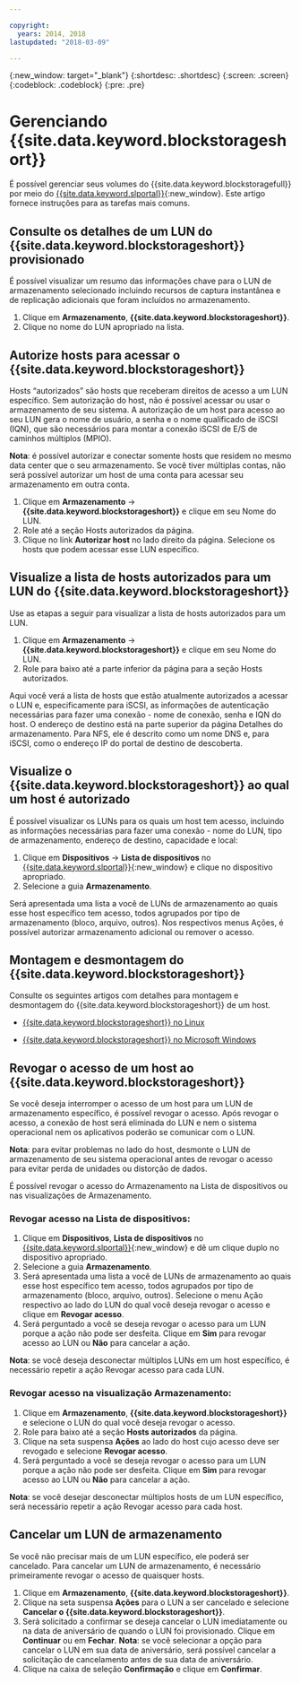 ```yaml
---

copyright:
  years: 2014, 2018
lastupdated: "2018-03-09"

---
```

{:new_window: target="_blank"}
{:shortdesc: .shortdesc}
{:screen: .screen}
{:codeblock: .codeblock}
{:pre: .pre}

# Gerenciando {{site.data.keyword.blockstorageshort}}

É possível gerenciar seus volumes do {{site.data.keyword.blockstoragefull}} por meio do
[{{site.data.keyword.slportal}}](https://control.softlayer.com/){:new_window}. Este artigo fornece instruções para as tarefas mais comuns.

## Consulte os detalhes de um LUN do {{site.data.keyword.blockstorageshort}} provisionado

É possível visualizar um resumo das informações chave para o LUN de armazenamento selecionado incluindo
recursos de captura instantânea e de replicação adicionais que foram incluídos no armazenamento.

1. Clique em **Armazenamento**, **{{site.data.keyword.blockstorageshort}}**.
2. Clique no nome do LUN apropriado na lista.

## Autorize hosts para acessar o {{site.data.keyword.blockstorageshort}}

Hosts “autorizados” são hosts que receberam direitos de acesso a um LUN específico. Sem autorização do host, não é possível acessar ou usar o armazenamento de seu sistema. A autorização de um
host para acesso ao seu LUN gera o nome de usuário, a senha e o nome qualificado de iSCSI (IQN), que são
necessários para montar a conexão iSCSI de E/S de caminhos múltiplos (MPIO).

**Nota**: é possível autorizar e conectar somente hosts que residem no mesmo data
center que o seu armazenamento. Se você tiver múltiplas contas, não será possível autorizar um host de uma conta
para acessar seu armazenamento em outra conta.

1. Clique em **Armazenamento** -> **{{site.data.keyword.blockstorageshort}}** e clique em seu Nome do LUN.
2. Role até a seção Hosts autorizados da página.
3. Clique no link **Autorizar host** no lado direito da página. Selecione os hosts
que podem acessar esse LUN específico.

 

## Visualize a lista de hosts autorizados para um LUN do {{site.data.keyword.blockstorageshort}}

Use as etapas a seguir para visualizar a lista de hosts autorizados para um LUN.

1. Clique em **Armazenamento** -> **{{site.data.keyword.blockstorageshort}}** e clique em seu Nome do LUN.
2. Role para baixo até a parte inferior da página para a seção Hosts autorizados.

Aqui você verá a lista de hosts que estão atualmente autorizados a acessar o LUN e, especificamente para
iSCSI, as informações de autenticação necessárias para fazer uma conexão - nome de conexão, senha e IQN do
host. O endereço de destino está na parte superior da página Detalhes do armazenamento. Para NFS, ele é descrito
como um nome DNS e, para iSCSI, como o endereço IP do portal de destino de descoberta.

 

## Visualize o {{site.data.keyword.blockstorageshort}} ao qual um host é autorizado

É possível visualizar os LUNs para os quais um host tem acesso, incluindo as informações necessárias para
fazer uma conexão - nome do LUN, tipo de armazenamento, endereço de destino, capacidade e local:

1. Clique em **Dispositivos** -> **Lista de dispositivos** no
[{{site.data.keyword.slportal}}](http://control.softlayer.com/){:new_window} e
clique no dispositivo apropriado.
2. Selecione a guia **Armazenamento**.

Será apresentada uma lista a você de LUNs de armazenamento ao quais esse host específico tem acesso, todos agrupados por tipo de armazenamento (bloco, arquivo, outros). Nos respectivos menus Ações, é possível autorizar armazenamento adicional ou remover o acesso.

 

## Montagem e desmontagem do {{site.data.keyword.blockstorageshort}}

Consulte os seguintes artigos com detalhes para montagem e desmontagem
do {{site.data.keyword.blockstorageshort}} de um host.

- [{{site.data.keyword.blockstorageshort}} no
Linux](accessing_block_storage_linux.html)

- [{{site.data.keyword.blockstorageshort}} no
Microsoft Windows](accessing-block-storage-windows.html)

 

## Revogar o acesso de um host ao {{site.data.keyword.blockstorageshort}}

Se você deseja interromper o acesso de um host para um LUN de armazenamento específico, é possível
revogar o acesso. Após revogar o acesso, a conexão de host será eliminada do LUN e nem o sistema operacional
nem os aplicativos poderão se comunicar com o LUN.

**Nota**: para evitar problemas no lado do host, desmonte o LUN de armazenamento de seu
sistema operacional antes de revogar o acesso para evitar perda de unidades ou distorção de dados.

É possível revogar o acesso do Armazenamento na Lista de dispositivos ou
nas visualizações de Armazenamento.

### Revogar acesso na Lista de dispositivos:

1. Clique em **Dispositivos**, **Lista de dispositivos** no
[{{site.data.keyword.slportal}}](https://control.softlayer.com/){:new_window} e
dê um clique duplo no dispositivo apropriado.
2. Selecione a guia **Armazenamento**.
3. Será apresentada uma lista a você de LUNs de armazenamento ao quais esse host específico tem acesso, todos agrupados por tipo de armazenamento (bloco, arquivo, outros). Selecione o menu Ação respectivo ao lado do LUN do qual você deseja revogar o acesso e clique em
**Revogar acesso**.
4. Será perguntado a você se deseja revogar o acesso para um LUN porque a ação não pode ser desfeita. Clique em **Sim** para revogar acesso ao LUN ou **Não** para cancelar a ação.

**Nota**: se você deseja desconectar múltiplos LUNs em um host específico, é
necessário repetir a ação Revogar acesso para cada LUN.


### Revogar acesso na visualização Armazenamento:

1. Clique em **Armazenamento**,
**{{site.data.keyword.blockstorageshort}}** e selecione o LUN do qual você deseja
revogar o acesso.
2. Role para baixo até a seção **Hosts autorizados** da página.
3. Clique na seta suspensa **Ações** ao lado do host cujo acesso deve ser revogado e
selecione **Revogar acesso**.
4. Será perguntado a você se deseja revogar o acesso para um LUN porque a ação não pode ser desfeita. Clique em **Sim** para revogar acesso ao LUN ou **Não** para cancelar a ação.

**Nota**: se você desejar desconectar múltiplos hosts de um LUN específico, será
necessário repetir a ação Revogar acesso para cada host.

 

## Cancelar um LUN de armazenamento

Se você não precisar mais de um LUN específico, ele poderá ser cancelado. Para cancelar um LUN de
armazenamento, é necessário primeiramente revogar o acesso de quaisquer hosts.

1. Clique em **Armazenamento**, **{{site.data.keyword.blockstorageshort}}**.
2. Clique na seta suspensa **Ações** para o LUN a ser cancelado e
selecione **Cancelar o {{site.data.keyword.blockstorageshort}}**.
3. Será solicitado a confirmar se deseja cancelar o LUN imediatamente ou na data de aniversário de
quando o LUN foi provisionado. Clique em **Continuar** ou em **Fechar**.
**Nota**: se você selecionar a opção para cancelar o LUN em sua data de aniversário,
será possível cancelar a solicitação de cancelamento antes de sua data de aniversário.
4. Clique na caixa de seleção **Confirmação** e clique em
**Confirmar**.

 

